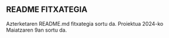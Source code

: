 ## README FITXATEGIA
Azterketaren README.md fitxategia sortu da.
Proiektua 2024-ko Maiatzaren 9an sortu da.
